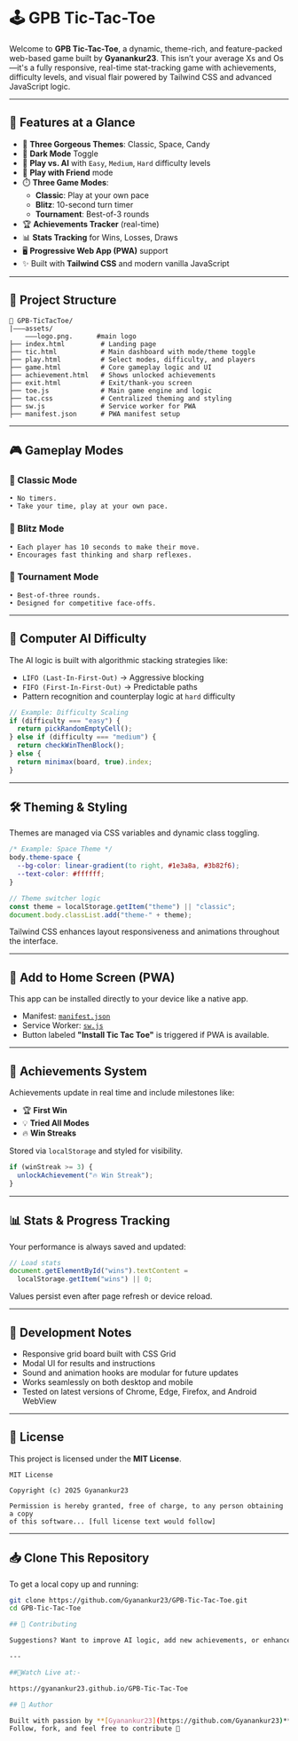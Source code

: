 # 🕹️ GPB Tic-Tac-Toe

Welcome to **GPB Tic-Tac-Toe**, a dynamic, theme-rich, and feature-packed web-based game built by **Gyanankur23**. This isn’t your average Xs and Os—it's a fully responsive, real-time stat-tracking game with achievements, difficulty levels, and visual flair powered by Tailwind CSS and advanced JavaScript logic.

---

## 🚀 Features at a Glance

- 🎨 **Three Gorgeous Themes**: Classic, Space, Candy
- 🌙 **Dark Mode** Toggle
- 🧠 **Play vs. AI** with `Easy`, `Medium`, `Hard` difficulty levels
- 🤝 **Play with Friend** mode
- ⏱️ **Three Game Modes**:
  - **Classic**: Play at your own pace
  - **Blitz**: 10-second turn timer
  - **Tournament**: Best-of-3 rounds
- 🏆 **Achievements Tracker** (real-time)
- 📊 **Stats Tracking** for Wins, Losses, Draws
- 🖥️ **Progressive Web App (PWA)** support
- ✨ Built with **Tailwind CSS** and modern vanilla JavaScript

---

## 📂 Project Structure

```
📁 GPB-TicTacToe/
|———assets/ 
    ———logo.png.      #main logo
├── index.html         # Landing page
├── tic.html           # Main dashboard with mode/theme toggle
├── play.html          # Select modes, difficulty, and players
├── game.html          # Core gameplay logic and UI
├── achievement.html   # Shows unlocked achievements
├── exit.html          # Exit/thank-you screen
├── toe.js             # Main game engine and logic
├── tac.css            # Centralized theming and styling
├── sw.js              # Service worker for PWA
├── manifest.json      # PWA manifest setup
```

---

## 🎮 Gameplay Modes

### 🔹 Classic Mode
```text
• No timers.
• Take your time, play at your own pace.
```

### 🔸 Blitz Mode
```text
• Each player has 10 seconds to make their move.
• Encourages fast thinking and sharp reflexes.
```

### 🏁 Tournament Mode
```text
• Best-of-three rounds.
• Designed for competitive face-offs.
```

---

## 🧠 Computer AI Difficulty

The AI logic is built with algorithmic stacking strategies like:

- `LIFO (Last-In-First-Out)` → Aggressive blocking
- `FIFO (First-In-First-Out)` → Predictable paths
- Pattern recognition and counterplay logic at `hard` difficulty

```js
// Example: Difficulty Scaling
if (difficulty === "easy") {
  return pickRandomEmptyCell();
} else if (difficulty === "medium") {
  return checkWinThenBlock();
} else {
  return minimax(board, true).index;
}
```

---

## 🛠️ Theming & Styling

Themes are managed via CSS variables and dynamic class toggling.

```css
/* Example: Space Theme */
body.theme-space {
  --bg-color: linear-gradient(to right, #1e3a8a, #3b82f6);
  --text-color: #ffffff;
}
```

```js
// Theme switcher logic
const theme = localStorage.getItem("theme") || "classic";
document.body.classList.add("theme-" + theme);
```

Tailwind CSS enhances layout responsiveness and animations throughout the interface.

---

## 📱 Add to Home Screen (PWA)

This app can be installed directly to your device like a native app.

- Manifest: [`manifest.json`](./manifest.json)
- Service Worker: [`sw.js`](./sw.js)
- Button labeled **"Install Tic Tac Toe"** is triggered if PWA is available.

---

## 🧩 Achievements System

Achievements update in real time and include milestones like:

- 🏆 **First Win**
- 💡 **Tried All Modes**
- 🔥 **Win Streaks**

Stored via `localStorage` and styled for visibility.

```js
if (winStreak >= 3) {
  unlockAchievement("🔥 Win Streak");
}
```

---

## 📊 Stats & Progress Tracking

Your performance is always saved and updated:

```js
// Load stats
document.getElementById("wins").textContent =
  localStorage.getItem("wins") || 0;
```

Values persist even after page refresh or device reload.

---

## 🧪 Development Notes

- Responsive grid board built with CSS Grid
- Modal UI for results and instructions
- Sound and animation hooks are modular for future updates
- Works seamlessly on both desktop and mobile
- Tested on latest versions of Chrome, Edge, Firefox, and Android WebView

---

## 📝 License

This project is licensed under the **MIT License**.

```
MIT License

Copyright (c) 2025 Gyanankur23

Permission is hereby granted, free of charge, to any person obtaining a copy
of this software... [full license text would follow]
```

---

## 📥 Clone This Repository

To get a local copy up and running:

```bash
git clone https://github.com/Gyanankur23/GPB-Tic-Tac-Toe.git
cd GPB-Tic-Tac-Toe

## 🙌 Contributing

Suggestions? Want to improve AI logic, add new achievements, or enhance UI? Pull requests and ideas are welcome!

---

##📌Watch Live at:-

https://gyanankur23.github.io/GPB-Tic-Tac-Toe

## 👋 Author

Built with passion by **[Gyanankur23](https://github.com/Gyanankur23)**  
Follow, fork, and feel free to contribute 🚀

